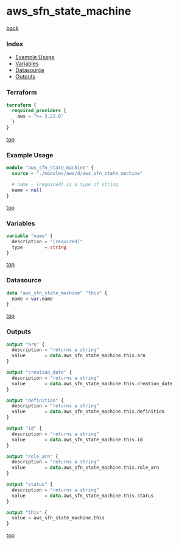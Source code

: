 # aws_sfn_state_machine

[back](../aws.md)

### Index

- [Example Usage](#example-usage)
- [Variables](#variables)
- [Datasource](#datasource)
- [Outputs](#outputs)

### Terraform

```terraform
terraform {
  required_providers {
    aws = ">= 3.22.0"
  }
}
```

[top](#index)

### Example Usage

```terraform
module "aws_sfn_state_machine" {
  source = "./modules/aws/d/aws_sfn_state_machine"

  # name - (required) is a type of string
  name = null
}
```

[top](#index)

### Variables

```terraform
variable "name" {
  description = "(required)"
  type        = string
}
```

[top](#index)

### Datasource

```terraform
data "aws_sfn_state_machine" "this" {
  name = var.name
}
```

[top](#index)

### Outputs

```terraform
output "arn" {
  description = "returns a string"
  value       = data.aws_sfn_state_machine.this.arn
}

output "creation_date" {
  description = "returns a string"
  value       = data.aws_sfn_state_machine.this.creation_date
}

output "definition" {
  description = "returns a string"
  value       = data.aws_sfn_state_machine.this.definition
}

output "id" {
  description = "returns a string"
  value       = data.aws_sfn_state_machine.this.id
}

output "role_arn" {
  description = "returns a string"
  value       = data.aws_sfn_state_machine.this.role_arn
}

output "status" {
  description = "returns a string"
  value       = data.aws_sfn_state_machine.this.status
}

output "this" {
  value = aws_sfn_state_machine.this
}
```

[top](#index)